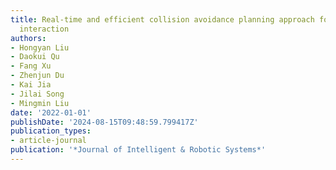 ```yaml
---
title: Real-time and efficient collision avoidance planning approach for safe human-robot
  interaction
authors:
- Hongyan Liu
- Daokui Qu
- Fang Xu
- Zhenjun Du
- Kai Jia
- Jilai Song
- Mingmin Liu
date: '2022-01-01'
publishDate: '2024-08-15T09:48:59.799417Z'
publication_types:
- article-journal
publication: '*Journal of Intelligent & Robotic Systems*'
---
```

